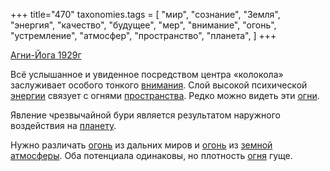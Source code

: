 +++
title="470"
taxonomies.tags = [
 "мир",
 "сознание",
 "Земля",
 "энергия",
 "качество",
 "будущее",
 "мер",
 "внимание",
 "огонь",
 "устремление",
 "атмосфер",
 "пространство",
 "планета",
]
+++

[Агни-Йога 1929г](/agni/1929)

Всё услышанное и увиденное посредством центра «колокола» заслуживает особого тонкого [внимания](/tags/внимание). Слой высокой психической [энергии](/tags/энергия) связует с огнями [пространства](/tags/пространство). Редко можно видеть эти [огни](/tags/энергия).   

Явление чрезвычайной бури является результатом наружного воздействия на [планету](/tags/планета).   

Нужно различать [огонь](/tags/огонь) из дальних миров и [огонь](/tags/огонь) из [земной](/tags/Земля) [атмосферы](/tags/атмосфер). Оба потенциала одинаковы, но плотность [огня](/tags/Земля) гуще.